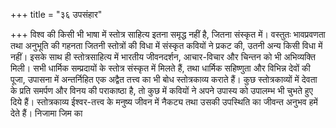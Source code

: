 +++
title = "३६ उपसंहार"

+++
विश्व की किसी भी भाषा में स्तोत्र साहित्य इतना समृद्ध नहीं है, जितना संस्कृत में। वस्तुतः भावप्रवणता तथा अनुभूति की गहनता जितनी स्तोत्रों की विधा में संस्कृत कवियों ने प्रकट की, उतनी अन्य किसी विधा में नहीं। इसके साथ ही स्तोत्रसाहित्य में भारतीय जीवनदर्शन, आचार-विचार और चिन्तन को भी अभिव्यक्ति मिली। सभी धार्मिक सम्प्रदायों के स्तोत्र संस्कृत में मिलते हैं, तथा धार्मिक सहिष्णुता और विभिन्न देवों की पूजा, उपासना में अन्तर्निहित एक अद्वैत तत्त्व का भी बोध स्तोत्रकाव्य कराते हैं। कुछ स्तोत्रकाव्यों में देवता के प्रति समर्पण और विनय की पराकाष्ठा है, तो कुछ में कवियों ने अपने उपास्य को उपालम्भ भी चुभते हुए दिये हैं। स्तोत्रकाव्य ईश्वर-तत्त्व के मनुष्य जीवन में नैकट्य तथा उसकी उपस्थिति का जीवन्त अनुभव हमें देते हैं। निजामा जिम का
